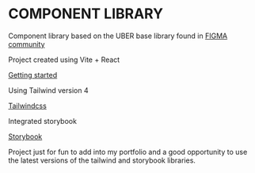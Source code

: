# COMPONENT LIBRARY

Component library based on the UBER base library found in [FIGMA community](https://www.figma.com/community/file/805195278314519508/base-gallery)

Project created using Vite + React

[Getting started](https://vite.dev/guide/)

Using Tailwind version 4

[Tailwindcss](https://tailwindcss.com/)

Integrated storybook

[Storybook](https://storybook.js.org/)

Project just for fun to add into my portfolio and a good opportunity to use the latest versions of the tailwind and storybook libraries.
